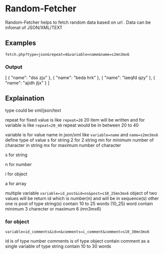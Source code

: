 # Random-Fetcher
Random-Fetcher helps to fetch random data based on url . Data can be infomat of JSON/XML/TEXT

## Examples

``` 
fetch.php?type=json&repeat=4&variable=name&name=s2mn3mx6
```
### Output

[
  {
    "name": "dss zju"
  },
  {
    "name": "beda hrk"
  },
  {
    "name": "laeqfd qzy"
  },
  {
    "name": "ajidh jljx"
  }
]


## Explaination


type could be xml/json/text

repeat for fixed value is like ```repeat=20```  20 item will be written and for variable is like ``` repeat=20_40 ``` repeat would be in between 20 to 40

variable is for value name in json/xml like ```variable=name``` and ```name=s2mn3mx6``` define type of value s for string 2 for 2 string mn for minimum number of character in string mx for maximum number of character

s for string

n for number 

i for object

a for array

multiple variable ```variable=id_post&id=ns&post=s10_25mn3mx6``` object of two values will be return id which is number(n) and will be in sequence(s) other one is post of type string(s) contain 10 to 25 words (10_25) word contain minimum 3 charecter or maximum 6 (mn3mx6)

### for object 

  ```variable=id_comments&id=n&comments=i_comment&comment=s10_30mn3mx6```


id is of type number comments is of type object contain comment as a single variable of type string contain 10 to 30 words
 
